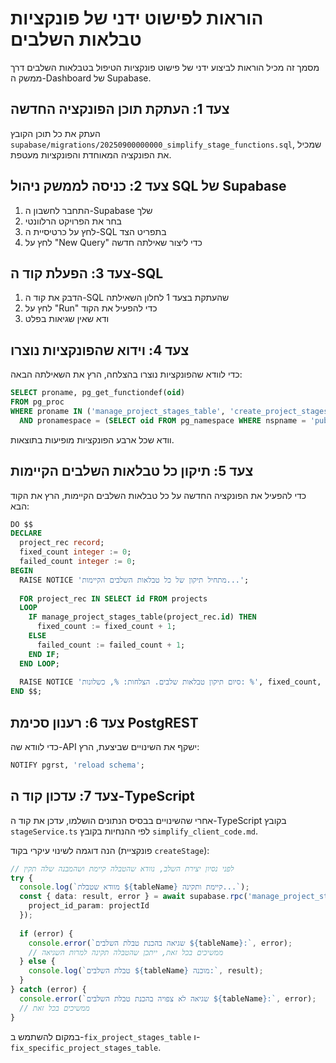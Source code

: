 # הוראות לפישוט ידני של פונקציות טבלאות השלבים

מסמך זה מכיל הוראות לביצוע ידני של פישוט פונקציות הטיפול בטבלאות השלבים דרך ממשק ה-Dashboard של Supabase.

## צעד 1: העתקת תוכן הפונקציה החדשה

העתק את כל תוכן הקובץ `supabase/migrations/20250900000000_simplify_stage_functions.sql`, שמכיל את הפונקציה המאוחדת והפונקציות מעטפת.

## צעד 2: כניסה לממשק ניהול SQL של Supabase

1. התחבר לחשבון ה-Supabase שלך
2. בחר את הפרויקט הרלוונטי
3. לחץ על כרטיסיית ה-SQL בתפריט הצד
4. לחץ על "New Query" כדי ליצור שאילתה חדשה

## צעד 3: הפעלת קוד ה-SQL

1. הדבק את קוד ה-SQL שהעתקת בצעד 1 לחלון השאילתה
2. לחץ על "Run" כדי להפעיל את הקוד
3. ודא שאין שגיאות בפלט

## צעד 4: וידוא שהפונקציות נוצרו

כדי לוודא שהפונקציות נוצרו בהצלחה, הרץ את השאילתה הבאה:

```sql
SELECT proname, pg_get_functiondef(oid) 
FROM pg_proc 
WHERE proname IN ('manage_project_stages_table', 'create_project_stages_table', 'fix_project_stages_table', 'fix_specific_project_stages_table')
  AND pronamespace = (SELECT oid FROM pg_namespace WHERE nspname = 'public');
```

וודא שכל ארבע הפונקציות מופיעות בתוצאות.

## צעד 5: תיקון כל טבלאות השלבים הקיימות

כדי להפעיל את הפונקציה החדשה על כל טבלאות השלבים הקיימות, הרץ את הקוד הבא:

```sql
DO $$ 
DECLARE
  project_rec record;
  fixed_count integer := 0;
  failed_count integer := 0;
BEGIN
  RAISE NOTICE 'מתחיל תיקון של כל טבלאות השלבים הקיימות...';
  
  FOR project_rec IN SELECT id FROM projects
  LOOP
    IF manage_project_stages_table(project_rec.id) THEN
      fixed_count := fixed_count + 1;
    ELSE
      failed_count := failed_count + 1;
    END IF;
  END LOOP;
  
  RAISE NOTICE 'סיום תיקון טבלאות שלבים. הצלחות: %, כשלונות: %', fixed_count, failed_count;
END $$;
```

## צעד 6: רענון סכימת PostgREST

כדי לוודא שה-API ישקף את השינויים שביצעת, הרץ:

```sql
NOTIFY pgrst, 'reload schema';
```

## צעד 7: עדכון קוד ה-TypeScript

אחרי שהשינויים בבסיס הנתונים הושלמו, עדכן את קוד ה-TypeScript בקובץ `stageService.ts` לפי ההנחיות בקובץ `simplify_client_code.md`.

הנה דוגמה לשינוי עיקרי בקוד (פונקציית `createStage`):

```typescript
// לפני נסיון יצירת השלב, נוודא שהטבלה קיימת ושהמבנה שלה תקין
try {
  console.log(`מוודא שטבלת ${tableName} קיימת ותקינה...`);
  const { data: result, error } = await supabase.rpc('manage_project_stages_table', {
    project_id_param: projectId
  });
  
  if (error) {
    console.error(`שגיאה בהכנת טבלת השלבים ${tableName}:`, error);
    // ממשיכים בכל זאת, ייתכן שהטבלה תקינה למרות השגיאה
  } else {
    console.log(`טבלת השלבים ${tableName} מוכנה:`, result);
  }
} catch (error) {
  console.error(`שגיאה לא צפויה בהכנת טבלת השלבים ${tableName}:`, error);
  // ממשיכים בכל זאת
}
```

במקום להשתמש ב-`fix_project_stages_table` ו-`fix_specific_project_stages_table`. 